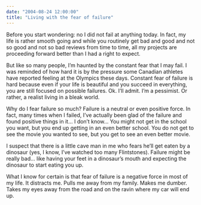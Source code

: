 ```yaml
---
date: "2004-08-24 12:00:00"
title: "Living with the fear of failure"
---
```




Before you start wondering: no I did not fail at anything today. In fact, my life is rather smooth going and while you routinely get bad and good and not so good and not so bad reviews from time to time, all my projects are proceeding forward better than I had a right to expect.

But like so many people, I&rsquo;m haunted by the constant fear that I may fail. I was reminded of how hard it is by the pressure some Canadian athletes have reported feeling at the Olympics these days. Constant fear of failure is hard because even if your life is beautiful and you succeed in everything, you are still focused on possible failures. Ok. I&rsquo;ll admit. I&rsquo;m a pessimist. Or rather, a realist living in a bleak world.

Why do I fear failure so much? Failure is a neutral or even positive force. In fact, many times when I failed, I&rsquo;ve actually been glad of the failure and found positive things in it&hellip; I don&rsquo;t know&hellip; You might not get in the school you want, but you end up getting in an even better school. You do not get to see the movie you wanted to see, but you get to see an even better movie.

I suspect that there is a little cave man in me who fears he&rsquo;ll get eaten by a dinosaur (yes, I know, I&rsquo;ve watched too many Flintstones). Failure might be really bad&hellip; like having your feet in a dinosaur&rsquo;s mouth and expecting the dinosaur to start eating you up.

What I know for certain is that fear of failure is a negative force in most of my life. It distracts me. Pulls me away from my family. Makes me dumber. Takes my eyes away from the road and on the ravin where my car will end up.

